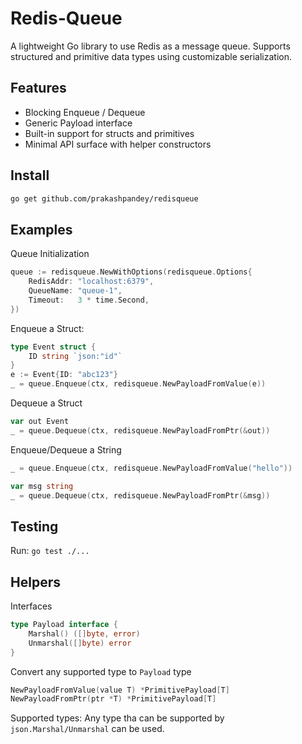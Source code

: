 # Redis-Queue

A lightweight Go library to use Redis as a message queue. Supports structured and primitive data types using customizable serialization.

## Features

- Blocking Enqueue / Dequeue
- Generic Payload interface
- Built-in support for structs and primitives
- Minimal API surface with helper constructors

## Install 

```sh
go get github.com/prakashpandey/redisqueue
```

## Examples

Queue Initialization

```go
queue := redisqueue.NewWithOptions(redisqueue.Options{
    RedisAddr: "localhost:6379",
    QueueName: "queue-1",
    Timeout:   3 * time.Second,
})
```

Enqueue a Struct:

```go
type Event struct {
    ID string `json:"id"`
}
e := Event{ID: "abc123"}
_ = queue.Enqueue(ctx, redisqueue.NewPayloadFromValue(e))
```

Dequeue a Struct

```go
var out Event
_ = queue.Dequeue(ctx, redisqueue.NewPayloadFromPtr(&out))
```

Enqueue/Dequeue a String

```go
_ = queue.Enqueue(ctx, redisqueue.NewPayloadFromValue("hello"))

var msg string
_ = queue.Dequeue(ctx, redisqueue.NewPayloadFromPtr(&msg))
```

## Testing 

Run: `go test ./...`

## Helpers

Interfaces

```go
type Payload interface {
    Marshal() ([]byte, error)
    Unmarshal([]byte) error
}
```

Convert any supported type to `Payload` type

```go
NewPayloadFromValue(value T) *PrimitivePayload[T]
NewPayloadFromPtr(ptr *T) *PrimitivePayload[T]
```

Supported types: Any type tha can be supported by `json.Marshal/Unmarshal` can be used.